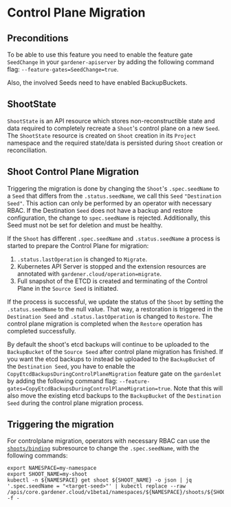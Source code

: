 # Control Plane Migration

## Preconditions

To be able to use this feature you need to enable the feature gate `SeedChange` in your `gardener-apiserver` by adding the following command flag: `--feature-gates=SeedChange=true`.

Also, the involved Seeds need to have enabled BackupBuckets.

## ShootState

`ShootState` is an API resource which stores non-reconstructible state and data required to completely recreate a `Shoot`'s control plane on a new `Seed`.  The `ShootState` resource is created on `Shoot` creation in its `Project` namespace and the required state/data is persisted during `Shoot` creation or reconciliation.

## Shoot Control Plane Migration

Triggering the migration is done by changing the `Shoot`'s `.spec.seedName` to a `Seed` that differs from the `.status.seedName`, we call this `Seed` `"Destination Seed"`. This action can only be performed by an operator with necessary RBAC. If the Destination `Seed` does not have a backup and restore configuration, the change to `spec.seedName` is rejected. Additionally, this Seed must not be set for deletion and must be healthy.

If the `Shoot` has different `.spec.seedName` and `.status.seedName` a process is started to prepare the Control Plane for migration:

1. `.status.lastOperation` is changed to `Migrate`.
2. Kubernetes API Server is stopped and the extension resources are annotated with `gardener.cloud/operation=migrate`.
3. Full snapshot of the ETCD is created and terminating of the Control Plane in the `Source Seed` is initiated.

If the process is successful, we update the status of the `Shoot` by setting the `.status.seedName` to the null value. That way, a restoration is triggered in the `Destination Seed` and `.status.lastOperation` is changed to `Restore`. The control plane migration is completed when the `Restore` operation has completed successfully.

By default the shoot's etcd backups will continue to be uploaded to the `BackupBucket` of the `Source Seed` after control plane migration has finished. If you want the etcd backups to instead be uploaded to the `BackupBucket` of the `Destination Seed`, you have to enable the `CopyEtcdBackupsDuringControlPlaneMigration` feature gate on the `gardenlet` by adding the following command flag: `--feature-gates=CopyEtcdBackupsDuringControlPlaneMigration=true`. Note that this will also move the existing etcd backups to the `BackupBucket` of the `Destination Seed` during the control plane migration process.

## Triggering the migration

For controlplane migration, operators with necessary RBAC can use the [`shoots/binding`](../concepts/scheduler.md#shootsbinding-subresource) subresource to change the `.spec.seedName`, with the following commands:

```
export NAMESPACE=my-namespace
export SHOOT_NAME=my-shoot
kubectl -n ${NAMESPACE} get shoot ${SHOOT_NAME} -o json | jq '.spec.seedName = "<target-seed>"' | kubectl replace --raw /apis/core.gardener.cloud/v1beta1/namespaces/${NAMESPACE}/shoots/${SHOOT_NAME}/binding -f -
```
